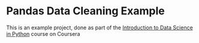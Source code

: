 # Pandas Data Cleaning Example
This is an example project, done as part of the [Introduction to Data Science in Python](https://www.coursera.org/learn/python-data-analysis) course on Coursera
